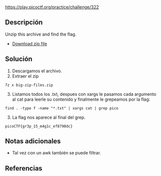 https://play.picoctf.org/practice/challenge/322
## Descripción
Unzip this archive and find the flag.

- [Download zip file](https://artifacts.picoctf.net/c/503/big-zip-files.zip)
## Solución
1. Descargamos el archivo.
2. Extraer el zip
```
7z x big-zip-files.zip
```
3. Listamos todos los .txt, despues con xargs le pasamos cada argumento al cat para leerle su contenido y finalmente le grepeamos por la flag:
```
find . -type f -name "*.txt" | xargs cat | grep pico
```
3. La flag nos aparece al final del grep.
```
picoCTF{gr3p_15_m4g1c_ef8790dc}
```
## Notas adicionales
* Tal vez con un awk también se puede filtrar.
## Referencias

